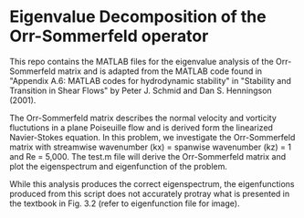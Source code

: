 # Eigenvalue Decomposition of the Orr-Sommerfeld operator
This repo contains the MATLAB files for the eigenvalue analysis of the Orr-Sommerfeld matrix and is adapted from the MATLAB code found in "Appendix A.6: MATLAB codes for hydrodynamic stability" in "Stability and Transition in Shear Flows" by Peter J. Schmid and Dan S. Henningson (2001).

The Orr-Sommerfeld matrix describes the normal velocity and vorticity fluctutions in a plane Poiseuille flow and is derived form the linearized Navier-Stokes equation. In this problem, we investigate the Orr-Sommerfeld matrix with streamwise wavenumber (kx) = spanwise wavenumber (kz) = 1 and Re = 5,000. The test.m file will derive the Orr-Sommerfeld matrix and plot the eigenspectrum and eigenfunction of the problem.

While this analysis produces the correct eigenspectrum, the eigenfunctions produced from this script does not accurately protray what is presented in the textbook in Fig. 3.2 (refer to eigenfunction file for image). 

